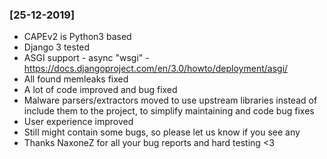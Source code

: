 ### [25-12-2019]
* CAPEv2 is Python3 based
* Django 3 tested
* ASGI support - async "wsgi" - https://docs.djangoproject.com/en/3.0/howto/deployment/asgi/
* All found memleaks fixed
* A lot of code improved and bug fixed
* Malware parsers/extractors moved to use upstream libraries instead of include them to the project, to simplify maintaining and code bug fixes
* User experience improved
* Still might contain some bugs, so please let us know if you see any
* Thanks NaxoneZ for all your bug reports and hard testing <3
